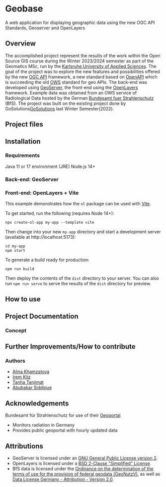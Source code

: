 # Geobase 
A web application for displaying geographic data using the new OGC API Standards, Geoserver and OpenLayers
## Overview
The accomplished project represent the results of the work within the Open Source GIS course during the Winter 2023/2024 semester as part of the Geomatics MSc, run by the [Karlsruhe University of Applied Sciences](https://www.h-ka.de/). The goal of the project was to explore the new features and possibilities offered by the new [OGC API](https://ogcapi.ogc.org/) framework, a new standard based on [OpenAPI](https://www.openapis.org/) which is succeeding the old [OWS](https://www.ogc.org/standards/owc) standard for geo APIs. The back-end was developed using [GeoServer](https://geoserver.org/), the front-end using the [OpenLayers](https://openlayers.org/) framework. Example data was obtained from an OWS service of Radiological Data hosted by the German [Bundesamt fuer Strahlenschutz](https://www.imis.bfs.de/geoportal/) (BfS). The project was built on the existing project done by GoSolutions[GoSolutions](https://github.com/HsKA-OSGIS-archive/GOSolutions/) last Winter Semester(2022). 

## Project files


## Installation 
### Requirements 
Java 11 or 17 environment (JRE)
Node.js 14+
### Back-end: GeoServer
### Front-end: OpenLayers + Vite

This example demonstrates how the `ol` package can be used with [Vite](https://vitejs.dev/).

To get started, run the following (requires Node 14+):

    npx create-ol-app my-app --template vite

Then change into your new `my-app` directory and start a development server (available at http://localhost:5173):

    cd my-app
    npm start

To generate a build ready for production:

    npm run build

Then deploy the contents of the `dist` directory to your server.  You can also run `npm run serve` to serve the results of the `dist` directory for preview.

## How to use

## Project Documentation 

### Concept
## Further Improvements/How to contribute


### Authors

- [Alina Khamzatova](https://github.com/alina-khamzatova)
- [Irem Köz]()
- [Tanha Tanjimat]()
- [Abubakar Siddique]()

## Acknowledgements

Bundesamt für Strahlenschutz for use of their [Geoportal](https://www.imis.bfs.de/geoportal/)

- Monitors radiation in Germany
- Provides public geoportal with hourly updated data

## Attributions

- GeoServer is licensed under an [GNU General Public License version 2](https://github.com/geoserver/geoserver/blob/main/LICENSE.md). 
- OpenLayers is licensed under a [BSD 2-Clause "Simplified" License](https://github.com/openlayers/openlayers/blob/main/LICENSE.md).
- BfS data is licensed under the [Ordinance on the determination of the terms of use for the provision of federal geodata (GeoNutzV)](http://www.gesetze-im-internet.de/geonutzv/), as well as [Data License Germany - Attribution - Version 2.0](https://www.govdata.de/dl-de/by-2-0).